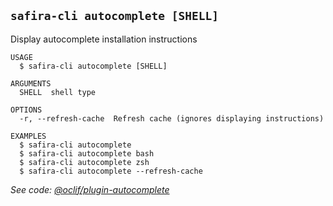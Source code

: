 <!-- order:6 -->
<!-- PLEASE! Don't edit this file, auto generated! -->

## `safira-cli autocomplete [SHELL]`

Display autocomplete installation instructions

```
USAGE
  $ safira-cli autocomplete [SHELL]

ARGUMENTS
  SHELL  shell type

OPTIONS
  -r, --refresh-cache  Refresh cache (ignores displaying instructions)

EXAMPLES
  $ safira-cli autocomplete
  $ safira-cli autocomplete bash
  $ safira-cli autocomplete zsh
  $ safira-cli autocomplete --refresh-cache
```

_See code: [@oclif/plugin-autocomplete](https://github.com/oclif/plugin-autocomplete/blob/v1.1.1/src/commands/autocomplete/index.ts)_
